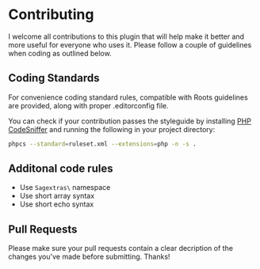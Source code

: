 # Contributing

I welcome all contributions to this plugin that will help make it better and more useful for everyone who uses it. Please follow a couple of guidelines when coding as outlined below.

## Coding Standards

For convenience coding standard rules, compatible with Roots guidelines are provided, along with proper .editorconfig file.

You can check if your contribution passes the styleguide by installing [PHP CodeSniffer](https://github.com/squizlabs/PHP_CodeSniffer) and running the following in your project directory:

```bash
phpcs --standard=ruleset.xml --extensions=php -n -s .
```

## Additonal code rules

* Use `Sagextras\` namespace
* Use short array syntax
* Use short echo syntax

## Pull Requests

Please make sure your pull requests contain a clear decription of the changes you've made before submitting. Thanks!